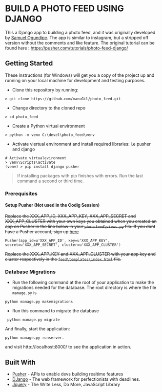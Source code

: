 # BUILD A PHOTO FEED USING DJANGO

This a Django app to  building a photo feed, and it was originally developed by [Samuel Ogundipe](https://github.com/samuelayo). The app is similar to instagram, but a stripped off version without the comments and like feature. The original tutorial can be found here : [https://pusher.com/tutorials/photo-feed-django/ ](https://pusher.com/tutorials/photo-feed-django/) 

## Getting Started

These instructions (for Windows) will get you a copy of the project up and running on your local machine for development and testing purposes. 

- Clone this repository by running: 
```shell
> git clone https://github.com/manuGil/photo_feed.git
```
- Change directory to the cloned repo
```shell
> cd photo_feed
```
- Create a Python virtual environment
```shell
> python -m venv C:\devel\photo_feed\venv
```
- Activate viertual environment and install required libraries: i.e pusher and django
```shell
# Activate virtualevironment
> venv\Scripts\activate 
(venv) > pip install django pusher
```
> If installing packages with pip finishes with errors. Run the last command a second or third time.

### Prerequisites

#### Setup Pusher (Not used in the Codig Session)

~~Replace the XXX_APP_ID, XXX_APP_KEY, XXX_APP_SECRET and XXX_APP_CLUSTER with your own keys you obtained when you created an app on Pusher in the line below in your `photofeed\views.py` file. If you dont have a Pusher account, sign up [here](Https://pusher.com)~~

```
Pusher(app_id=u'XXX_APP_ID', key=u'XXX_APP_KEY', secret=u'XXX_APP_SECRET', cluster=u'XXX_APP_CLUSTER')
```
~~Replace the XXX_APP_KEY and XXX_APP_CLUSTER with your app key and cluster respectively in the `feed\templates\index.html` file.~~

### Database Migrations
 - Run the following command at the root of your application to  make the migrations needed for the database. The root directory is where the file `manage.py` is
 
 ```shell
 python manage.py makemigrations
 ```
 
 - Run this command to migrate the database
 
 ```shell
  python manage.py migrate
 ```

And finally, start the application:

```
python manage.py runserver.
```
and visit http://localhost:8000/ to see the application in action.

## Built With

* [Pusher](https://pusher.com/) - APIs to enable devs building realtime features
* [DJango](https://docs.djangoproject.com/) - The web framework for perfectionists with deadlines. 
* [Jquery](https://jquery.com/) - The Write Less, Do More, JavaScript Library

